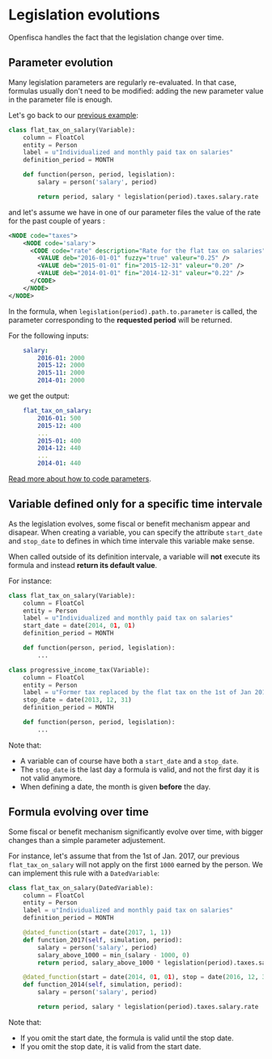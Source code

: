 # Legislation evolutions

Openfisca handles the fact that the legislation change over time.

## Parameter evolution

Many legislation parameters are regularly re-evaluated. In that case, formulas usually don't need to be modified: adding the new parameter value in the parameter file is enough.

Let's go back to our [previous example](10_basic_example.md#example-with-legislation-parameters):

```py
class flat_tax_on_salary(Variable):
    column = FloatCol
    entity = Person
    label = u"Individualized and monthly paid tax on salaries"
    definition_period = MONTH

    def function(person, period, legislation):
        salary = person('salary', period)

        return period, salary * legislation(period).taxes.salary.rate
```

 and let's assume we have in one of our parameter files the value of the rate for the past couple of years :

```xml
<NODE code="taxes">
    <NODE code='salary'>
      <CODE code="rate" description="Rate for the flat tax on salaries">
        <VALUE deb="2016-01-01" fuzzy="true" valeur="0.25" />
        <VALUE deb="2015-01-01" fin="2015-12-31" valeur="0.20" />
        <VALUE deb="2014-01-01" fin="2014-12-31" valeur="0.22" />
      </CODE>
    </NODE>
</NODE>
```

In the formula, when `legislation(period).path.to.parameter` is called, the parameter corresponding to the **requested period** will be returned.

For the following inputs:
```yaml
    salary:
        2016-01: 2000
        2015-12: 2000
        2015-11: 2000
        2014-01: 2000
```

we get the output:
```yaml
    flat_tax_on_salary:
        2016-01: 500
        2015-12: 400
        ...
        2015-01: 400
        2014-12: 440
        ...
        2014-01: 440
```

[Read more about how to code parameters](../legislation-parameters/README.md#parameters-and-time).

## Variable defined only for a specific time intervale

As the legislation evolves, some fiscal or benefit mechanism appear and disapear. When creating a variable, you can specify the attribute `start_date` and `stop_date` to defines in which time intervale this variable make sense.

When called outside of its definition intervale, a variable will **not** execute its formula and instead **return its default value**.

For instance:
```py
class flat_tax_on_salary(Variable):
    column = FloatCol
    entity = Person
    label = u"Individualized and monthly paid tax on salaries"
    start_date = date(2014, 01, 01)
    definition_period = MONTH

    def function(person, period, legislation):
        ...

class progressive_income_tax(Variable):
    column = FloatCol
    entity = Person
    label = u"Former tax replaced by the flat tax on the 1st of Jan 2014"
    stop_date = date(2013, 12, 31)
    definition_period = MONTH

    def function(person, period, legislation):
        ...
```

Note that:
- A variable can of course have both a `start_date` and a `stop_date`.
- The `stop_date` is the last day a formula is valid, and not the first day it is not valid anymore.
- When defining a date, the month is given **before** the day.

## Formula evolving over time

Some fiscal or benefit mechanism significantly evolve over time, with bigger changes than a simple parameter adjustement.

For instance, let's assume that from the 1st of Jan. 2017, our previous `flat_tax_on_salary` will not apply on the first `1000` earned by the person. We can implement this rule with a `DatedVariable`:

```py
class flat_tax_on_salary(DatedVariable):
    column = FloatCol
    entity = Person
    label = u"Individualized and monthly paid tax on salaries"
    definition_period = MONTH

    @dated_function(start = date(2017, 1, 1))
    def function_2017(self, simulation, period):
        salary = person('salary', period)
        salary_above_1000 = min_(salary - 1000, 0)
        return period, salary_above_1000 * legislation(period).taxes.salary.rate

    @dated_function(start = date(2014, 01, 01), stop = date(2016, 12, 31))
    def function_2014(self, simulation, period):
        salary = person('salary', period)

        return period, salary * legislation(period).taxes.salary.rate
```


Note that:
- If you omit the start date, the formula is valid until the stop date.
- If you omit the stop date, it is valid from the start date.
